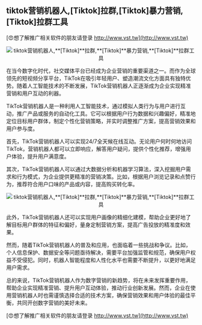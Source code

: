 ## **tiktok营销机器人,**[Tiktok]**拉群,**[Tiktok]**暴力营销,**[Tiktok]**拉群工具**

[😍想了解推广相关软件的朋友请登录 http://www.vst.tw](http://www.vst.tw)

 <center><img src="https://vst.tw/MP4/tuiguang/png/0.png" alt="tiktok营销机器人,**[Tiktok]**拉群,**[Tiktok]**暴力营销,**[Tiktok]**拉群工具"></center>

在当今数字化时代，社交媒体平台已经成为企业营销的重要渠道之一。而作为全球领先的短视频分享平台，TikTok在吸引年轻用户、塑造潮流文化方面具有独特优势。随着人工智能技术的不断发展，TikTok营销机器人正逐渐成为企业实现精准营销和用户互动的利器。

TikTok营销机器人是一种利用人工智能技术，通过模拟人类行为与用户进行互动，推广产品或服务的自动化工具。它可以根据用户行为数据和兴趣偏好，精准地定位目标用户群体，制定个性化营销策略，并实时调整推广方案，提高营销效果和用户参与度。

首先，TikTok营销机器人可以实现24/7全天候在线互动。无论用户何时何地访问TikTok，营销机器人都可以立即响应，解答用户疑问，提供个性化推荐，增强用户体验，提升用户满意度。

其次，TikTok营销机器人可以通过大数据分析和机器学习算法，深入挖掘用户需求和行为模式，为企业提供更精准的营销决策。比如，根据用户浏览记录和点赞行为，推荐符合用户口味的产品或内容，提高购买转化率。

 <center><img src="https://vst.tw/MP4/tuiguang/png/1.png" alt="tiktok营销机器人,**[Tiktok]**拉群,**[Tiktok]**暴力营销,**[Tiktok]**拉群工具"></center>

此外，TikTok营销机器人还可以实现用户画像的精细化建模，帮助企业更好地了解目标用户群体的特征和偏好，量身定制营销方案，提高广告投放的精准度和效果。

然而，随着TikTok营销机器人的普及和应用，也面临着一些挑战和争议。比如，个人信息保护、数据安全等问题亟待解决，需要平台加强监管和规范，确保用户权益不受侵犯。同时，机器人智能程度和人性化水平也需要不断提升，以更好地满足用户需求。

总的来说，TikTok营销机器人作为数字营销的新趋势，将在未来发挥重要作用，帮助企业实现精准营销、提升用户互动体验，推动行业创新发展。然而，企业在使用营销机器人时也需谨慎选择合适的技术方案，确保营销效果和用户体验的最佳平衡，共同开创数字营销的美好未来。

[😍想了解推广相关软件的朋友请登录 http://www.vst.tw](http://www.vst.tw)



